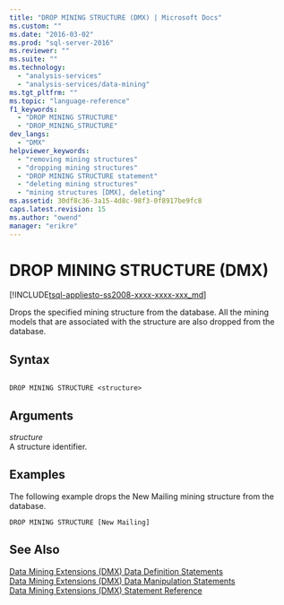 ```yaml
---
title: "DROP MINING STRUCTURE (DMX) | Microsoft Docs"
ms.custom: ""
ms.date: "2016-03-02"
ms.prod: "sql-server-2016"
ms.reviewer: ""
ms.suite: ""
ms.technology: 
  - "analysis-services"
  - "analysis-services/data-mining"
ms.tgt_pltfrm: ""
ms.topic: "language-reference"
f1_keywords: 
  - "DROP MINING STRUCTURE"
  - "DROP_MINING_STRUCTURE"
dev_langs: 
  - "DMX"
helpviewer_keywords: 
  - "removing mining structures"
  - "dropping mining structures"
  - "DROP MINING STRUCTURE statement"
  - "deleting mining structures"
  - "mining structures [DMX], deleting"
ms.assetid: 30df8c36-3a15-4d8c-98f3-0f8917be9fc8
caps.latest.revision: 15
ms.author: "owend"
manager: "erikre"
---
```

# DROP MINING STRUCTURE (DMX)
[!INCLUDE[tsql-appliesto-ss2008-xxxx-xxxx-xxx_md](../database-engine/configure/windows/includes/tsql-appliesto-ss2008-xxxx-xxxx-xxx-md.md)]

  Drops the specified mining structure from the database. All the mining models that are associated with the structure are also dropped from the database.  
  
## Syntax  
  
```  
  
DROP MINING STRUCTURE <structure>  
```  
  
## Arguments  
 *structure*  
 A structure identifier.  
  
## Examples  
 The following example drops the New Mailing mining structure from the database.  
  
```  
DROP MINING STRUCTURE [New Mailing]  
```  
  
## See Also  
 [Data Mining Extensions &#40;DMX&#41; Data Definition Statements](../Topic/Data%20Mining%20Extensions%20\(DMX\)%20Data%20Definition%20Statements.md)   
 [Data Mining Extensions &#40;DMX&#41; Data Manipulation Statements](../Topic/Data%20Mining%20Extensions%20\(DMX\)%20Data%20Manipulation%20Statements.md)   
 [Data Mining Extensions &#40;DMX&#41; Statement Reference](../Topic/Data%20Mining%20Extensions%20\(DMX\)%20Statement%20Reference.md)  
  
  